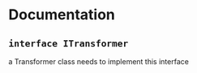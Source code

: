 # Documentation

## `interface ITransformer`

a Transformer class needs to implement this interface
